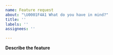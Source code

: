 ```yaml
---
name: Feature request
about: "\U0001F4A1 What do you have in mind?"
title: ''
labels: ''
assignees: ''

---
```


**Describe the feature**
